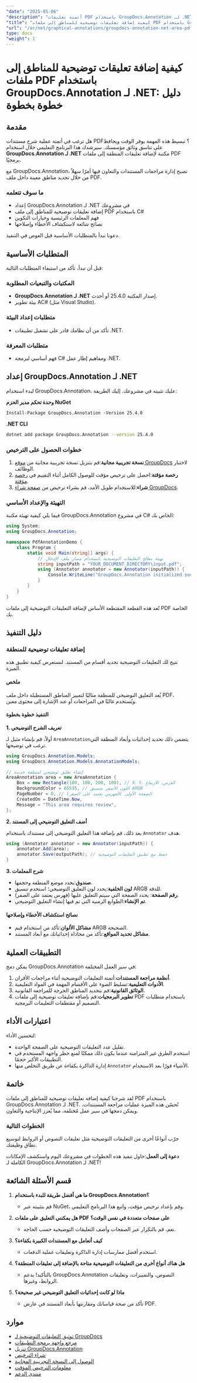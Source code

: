 ```yaml
---
"date": "2025-05-06"
"description": "أتمتة تعليقات PDF باستخدام GroupDocs.Annotation لـ .NET. تعلّم كيفية إضافة تعليقات توضيحية للمناطق باستخدام C# في هذا الدليل المفصل خطوة بخطوة."
"title": "كيفية إضافة تعليقات توضيحية للمناطق إلى ملفات PDF باستخدام GroupDocs.Annotation لـ .NET - دليل خطوة بخطوة"
"url": "/ar/net/graphical-annotations/groupdocs-annotation-net-area-pdf/"
type: docs
"weight": 1
---
```


# كيفية إضافة تعليقات توضيحية للمناطق إلى ملفات PDF باستخدام GroupDocs.Annotation لـ .NET: دليل خطوة بخطوة

## مقدمة

هل ترغب في أتمتة عملية شرح مستندات PDF؟ تبسيط هذه المهمة يوفر الوقت ويحافظ على تناسق وثائق مؤسستك. سيرشدك هذا البرنامج التعليمي خلال استخدام **GroupDocs.Annotation لـ .NET** مكتبة لإضافة تعليقات المنطقة إلى ملفات PDF برمجيًا. 

مع GroupDocs.Annotation، تصبح إدارة مراجعات المستندات والتعاون فيها أمرًا سهلاً من خلال تحديد مناطق معينة داخل ملف PDF.

### ما سوف تتعلمه
- إعداد GroupDocs.Annotation لـ .NET في مشروعك
- إضافة تعليقات توضيحية للمناطق إلى ملف PDF باستخدام C#
- فهم المعلمات الرئيسية وخيارات التكوين
- نصائح شائعة لاستكشاف الأخطاء وإصلاحها

دعونا نبدأ بالمتطلبات الأساسية قبل الغوص في التنفيذ.

## المتطلبات الأساسية

قبل أن تبدأ، تأكد من استيفاء المتطلبات التالية:

### المكتبات والتبعيات المطلوبة
- **GroupDocs.Annotation لـ .NET** إصدار المكتبة 25.4.0 أو أحدث.
- بيئة تطوير AC# (مثل Visual Studio).

### متطلبات إعداد البيئة
- تأكد من أن نظامك قادر على تشغيل تطبيقات .NET.

### متطلبات المعرفة
- فهم أساسي لبرمجة C# ومفاهيم إطار عمل .NET.

## إعداد GroupDocs.Annotation لـ .NET

لبدء استخدام GroupDocs.Annotation، عليك تثبيته في مشروعك. إليك الطريقة:

**وحدة تحكم مدير الحزم NuGet**
```shell
Install-Package GroupDocs.Annotation -Version 25.4.0
```

**.NET CLI**
```bash
dotnet add package GroupDocs.Annotation --version 25.4.0
```

### خطوات الحصول على الترخيص

1. **نسخة تجريبية مجانية**:قم بتنزيل نسخة تجريبية مجانية من [موقع GroupDocs](https://releases.groupdocs.com/annotation/net/) لاختبار الوظائف.
2. **رخصة مؤقتة**:احصل على ترخيص مؤقت للوصول الكامل أثناء التقييم في [رخصة مؤقتة](https://purchase.groupdocs.com/temporary-license/).
3. **شراء**:للاستخدام طويل الأمد، قم بشراء ترخيص من [صفحة شراء GroupDocs](https://purchase.groupdocs.com/buy).

### التهيئة والإعداد الأساسي

فيما يلي كيفية تهيئة مكتبة GroupDocs.Annotation في مشروع C# الخاص بك:

```csharp
using System;
using GroupDocs.Annotation;

namespace PdfAnnotationDemo {
    class Program {
        static void Main(string[] args) {
            // تهيئة معالج التعليقات التوضيحية باستخدام مسار ملف الإدخال
            string inputPath = "YOUR_DOCUMENT_DIRECTORY\input.pdf";
            using (Annotator annotator = new Annotator(inputPath)) {
                Console.WriteLine("GroupDocs.Annotation initialized successfully.");
            }
        }
    }
}
```

تُعد هذه القطعة المقتطعة الأساس لإضافة التعليقات التوضيحية إلى ملفات PDF الخاصة بك.

## دليل التنفيذ

### إضافة تعليقات توضيحية للمنطقة

تتيح لك التعليقات التوضيحية تحديد أقسام من المستند. لنستعرض كيفية تطبيق هذه الميزة.

#### ملخص

يُعد التعليق التوضيحي للمنطقة مثاليًا لتمييز المناطق المستطيلة داخل ملف PDF، ويُستخدم غالبًا في المراجعات أو عند الإشارة إلى محتوى معين.

#### التنفيذ خطوة بخطوة

**1. تعريف الشرح التوضيحي**

أولاً، قم بإنشاء مثيل لـ `AreaAnnotation`يتضمن ذلك تحديد إحداثيات وأبعاد المنطقة التي ترغب في توضيحها.

```csharp
using GroupDocs.Annotation.Models;
using GroupDocs.Annotation.Models.AnnotationModels;

// إنشاء تعليق توضيحي لمنطقة جديدة
AreaAnnotation area = new AreaAnnotation {
    Box = new Rectangle(100, 100, 200, 100), // X، Y، العرض، الارتفاع
    BackgroundColor = 65535, // اللون الأصفر بتنسيق ARGB
    PageNumber = 0, // الصفحة الأولى (الفهرس يعتمد على الصفر)
    CreatedOn = DateTime.Now,
    Message = "This area requires review",
};
```

**2. أضف التعليق التوضيحي إلى المستند**

بعد ذلك، قم بإضافة هذا التعليق التوضيحي إلى مستندك باستخدام `Annotator` هدف.

```csharp
using (Annotator annotator = new Annotator(inputPath)) {
    annotator.Add(area);
    annotator.Save(outputPath); // حفظ مع تطبيق التعليقات التوضيحية
}
```

**3. شرح المعلمات**

- **صندوق**:يحدد موضع المنطقة وحجمها.
- **لون الخلفية**:يحدد لون التعليق التوضيحي؛ استخدم تنسيق ARGB للدقة.
- **رقم الصفحة**: يحدد الصفحة التي سيتم التعليق عليها (فهرس يعتمد على الصفر).
- **تم الإنشاء**:الطوابع الزمنية التي تم فيها إنشاء التعليق التوضيحي.

#### نصائح استكشاف الأخطاء وإصلاحها

- **مشاكل الألوان**:تأكد من استخدام قيم ARGB الصحيحة.
- **مشاكل تحديد المواقع**:تأكد من محاذاة إحداثياتك مع أبعاد المستند.

## التطبيقات العملية

يمكن دمج GroupDocs.Annotation في سير العمل المختلفة:

1. **أنظمة مراجعة المستندات**:أتمتة التعليقات التوضيحية أثناء مراجعات الأقران.
2. **الأدوات التعليمية**:تسليط الضوء على الأقسام المهمة في المواد التعليمية.
3. **الوثائق القانونية**:قم بتحديد المناطق الحرجة للمراجعة القانونية.
4. **تطوير البرمجيات**:قم بإضافة تعليقات توضيحية إلى ملفات PDF باستخدام متطلبات التصميم أو مقتطفات التعليمات البرمجية.

## اعتبارات الأداء

لتحسين الأداء:

- تقليل عدد التعليقات التوضيحية على الصفحة الواحدة.
- استخدم الطرق غير المتزامنة عندما يكون ذلك ممكنًا لمنع حظر واجهة المستخدم في التطبيقات الأكبر حجمًا.
- إدارة الذاكرة بكفاءة عن طريق التخلص منها `Annotator` الأشياء فورًا بعد الاستخدام.

## خاتمة

لقد شرحنا كيفية إضافة تعليقات توضيحية للمناطق إلى ملفات PDF باستخدام GroupDocs.Annotation لـ .NET. تُحسّن هذه الميزة عمليات مراجعة المستندات، ويمكن دمجها في سير عمل مُختلفة، مما يُعزز الإنتاجية والتعاون.

### الخطوات التالية
جرّب أنواعًا أخرى من التعليقات التوضيحية مثل تعليقات النصوص أو الروابط لتوسيع نطاق وظيفتك.

**دعوة إلى العمل**:حاول تنفيذ هذه الخطوات في مشروعك اليوم واستكشف الإمكانات الكاملة لـ GroupDocs.Annotation لـ .NET!

## قسم الأسئلة الشائعة

1. **ما هي أفضل طريقة للبدء باستخدام GroupDocs.Annotation؟**
   - قم بتثبيته عبر NuGet، وقم بإعداد ترخيص مؤقت، واتبع هذا البرنامج التعليمي.

2. **هل يمكنني التعليق على ملفات PDF على صفحات متعددة في نفس الوقت؟**
   - نعم، قم بالتكرار عبر الصفحات وأضف التعليقات التوضيحية حسب الحاجة.

3. **كيف أتعامل مع المستندات الكبيرة بكفاءة؟**
   - استخدم أفضل ممارسات إدارة الذاكرة وتعليقات عملية الدفعات.

4. **هل هناك أنواع أخرى من التعليقات التوضيحية متاحة بالإضافة إلى تعليقات المنطقة؟**
   - بالتأكيد! يدعم GroupDocs.Annotation النصوص، والتمييزات، وتعليقات الروابط، وغيرها.

5. **ماذا لو كانت إحداثيات التعليق التوضيحي غير صحيحة؟**
   - تأكد من صحة قياساتك ومقارنتها بأبعاد المستند في عارض PDF.

## موارد
- [توثيق التعليقات التوضيحية لـ GroupDocs](https://docs.groupdocs.com/annotation/net/)
- [مرجع واجهة برمجة التطبيقات](https://reference.groupdocs.com/annotation/net/)
- [تنزيل GroupDocs.Annotation](https://releases.groupdocs.com/annotation/net/)
- [شراء الترخيص](https://purchase.groupdocs.com/buy)
- [الوصول إلى النسخة التجريبية المجانية](https://releases.groupdocs.com/annotation/net/)
- [معلومات الترخيص المؤقت](https://purchase.groupdocs.com/temporary-license/)
- [منتدى الدعم](https://forum.groupdocs.com/c/annotation/)